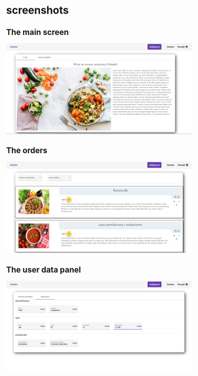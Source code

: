 # screenshots
## The main screen
![Alt text](/screenshots/main_site.JPG "The main screen")
## The orders
![Alt text](/screenshots/orders.JPG "The orders")
## The user data panel
![Alt text](/screenshots/user_data_panel.JPG "The user data panel")